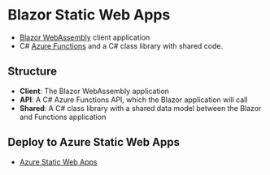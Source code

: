 # Blazor Static Web Apps

* [Blazor WebAssembly](https://docs.microsoft.com/aspnet/core/blazor/?view=aspnetcore-3.1#blazor-webassembly) client application
* C# [Azure Functions](https://docs.microsoft.com/azure/azure-functions/functions-overview) and a C# class library with shared code.

## Structure

* **Client**: The Blazor WebAssembly application
* **API**: A C# Azure Functions API, which the Blazor application will call
* **Shared**: A C# class library with a shared data model between the Blazor and Functions application

## Deploy to Azure Static Web Apps

* [Azure Static Web Apps](https://docs.microsoft.com/azure/static-web-apps)  
